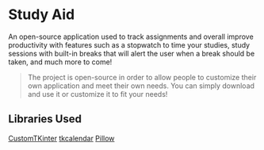 # Study Aid
An open-source application used to track assignments and overall improve productivity with features such as a stopwatch to time your studies, study sessions with built-in breaks that will alert the user when a break should be taken, and much more to come!
> The project is open-source in order to allow people to customize their own application and meet their own needs. You can simply download and use it or customize it to fit your needs!


## Libraries Used
[CustomTKinter](https://pypi.org/project/customtkinter/0.3/)
[tkcalendar](https://pypi.org/project/tkcalendar/)
[Pillow](https://pypi.org/project/Pillow/)
